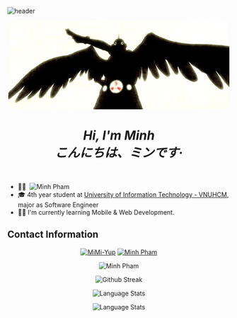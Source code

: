 ![header](https://capsule-render.vercel.app/api?type=soft&&&&color=0:F27BE,100:8B98F2&height=100&fontColor=ffffff&animation=scaleIn&fontAlignY=30&section=header)
<p align="center" ><img src="./tumblr_n3u4yyNjcE1rjsp9zo2_500.gif" style="border-radius: 20px;" alt="Hero kenzan" /></p>
<h1 align="center">
 <i>Hi, I'm Minh</i>
  <br>
  <i>こんにちは、ミンです·</i>
</h1>
<br>

<ul>
  <li>🥳🎉 <img style="margin-left: 4px"src="https://komarev.com/ghpvc/?username=minhphamhk123&color=blue" alt="Minh Pham" /></li>
  <li>🎓 4th year student at <a href="https://en.uit.edu.vn/overview-vnuhcm-university-information-technology">University of Information Technology - VNUHCM</a>, major as Software Engineer</li>
  <li>👨‍💻 I'm currently learning Mobile & Web Development.</li>
</ul>

## Contact Information
<p align="center">
<a href="https://fb.com/minhmangkingdrama" target="blank"><img align="center" src="https://raw.githubusercontent.com/rahuldkjain/github-profile-readme-generator/master/src/images/icons/Social/facebook.svg" alt="MiMi-Yup" height="30" width="40" /></a>
<a href="https://linkedin.com/in/phamminh2002/" target="blank"><img align="center" src="https://raw.githubusercontent.com/rahuldkjain/github-profile-readme-generator/master/src/images/icons/Social/linked-in-alt.svg" alt="Minh Pham" height="30" width="40" /></a>

<p align="center"> <img src="https://github-readme-stats.vercel.app/api?username=minhphamhk123&hide=issues&count_private=true&show_icons=true&theme=vue-dark" alt="Minh Pham" /> </p>
<p align="center"> <img src="https://streak-stats.demolab.com?user=minhphamhk123&theme=vue-dark&date_format=j%20M%5B%20Y%5D" alt="Github Streak"/> </p>
<p align="center"> <img src="https://github-readme-stats.vercel.app/api/top-langs/?username=minhphamhk123&theme=vue&langs_count=5" alt="Language Stats" /> </p>
<p align="center"> <img src="https://leetcard.jacoblin.cool/BanhMiMamTom?theme=dark&font=Noto%20Naskh%20Arabic&ext=heatmap" alt="Language Stats" /> </p>
